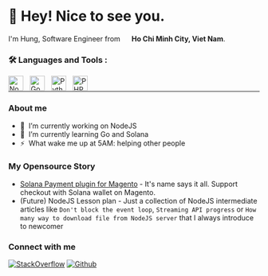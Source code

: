 <h1>👋 Hey! Nice to see you.</h1>

<p>I'm Hung, Software Engineer from <img src="https://cdn-icons-png.flaticon.com/512/323/323319.png" width="15"/> <b>Ho Chi Minh City, Viet Nam</b>. </p>

### :hammer_and_wrench: Languages and Tools :

<img align="left" alt="NodeJS" width="30px" style="padding-right:10px;" src="https://cdn.jsdelivr.net/gh/devicons/devicon/icons/nodejs/nodejs-original.svg" />
<img align="left" alt="Go" width="30px" style="padding-right:10px;" src="https://cdn.jsdelivr.net/gh/devicons/devicon/icons/go/go-original.svg" />
<img align="left" alt="Python" width="30px" style="padding-right:10px;" src="https://cdn.jsdelivr.net/gh/devicons/devicon/icons/python/python-original.svg" />
<img align="left" alt="PHP" width="30px" style="padding-right:10px;" src="https://cdn.jsdelivr.net/gh/devicons/devicon/icons/php/php-original.svg" />

<br/>

---

### About me
- 🔭 &nbsp;I’m currently working on NodeJS
- 🌱 &nbsp;I’m currently learning Go and Solana
- ⚡ &nbsp;What wake me up at 5AM: helping other people

### My Opensource Story
- [Solana Payment plugin for Magento](https://github.com/phuhung273/solpay-js) - It's name says it all. Support checkout with Solana wallet on Magento.
- (Future) NodeJS Lesson plan - Just a collection of NodeJS intermediate articles like `Don't block the event loop`, `Streaming API progress` or `How many way to download file from NodeJS server` that I always introduce to newcomer

### Connect with me
<p>
  <a href="https://stackoverflow.com/users/12280326/hungtran273" target="_blank"><img alt="StackOverflow" src="https://img.shields.io/badge/Stack_Overflow-FE7A16?style=for-the-badge&logo=stack-overflow&logoColor=white" /></a>
  <a href="https://github.com/phuhung273" target="_blank"><img alt="Github" src="https://img.shields.io/badge/GitHub-%2312100E.svg?&style=for-the-badge&logo=Github&logoColor=white" /></a>
</p>
